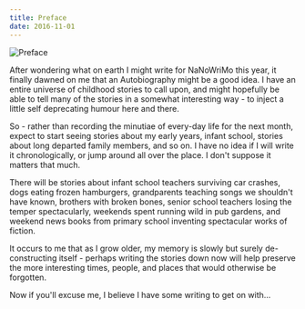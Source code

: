 ```yaml
---
title: Preface
date: 2016-11-01
---
```


![Preface](https://source.unsplash.com/l7dbl-sUg3k/1600x900)

After wondering what on earth I might write for NaNoWriMo this year, it finally dawned on me that an Autobiography might be a good idea. I have an entire universe of childhood stories to call upon, and might hopefully be able to tell many of the stories in a somewhat interesting way - to inject a little self deprecating humour here and there.

So - rather than recording the minutiae of every-day life for the next month, expect to start seeing stories about my early years, infant school, stories about long departed family members, and so on. I have no idea if I will write it chronologically, or jump around all over the place. I don't suppose it matters that much.

There will be stories about infant school teachers surviving car crashes, dogs eating frozen hamburgers, grandparents teaching songs we shouldn't have known, brothers with broken bones, senior school teachers losing the temper spectacularly, weekends spent running wild in pub gardens, and weekend news books from primary school inventing spectacular works of fiction.

It occurs to me that as I grow older, my memory is slowly but surely de-constructing itself - perhaps writing the stories down now will help preserve the more interesting times, people, and places that would otherwise be forgotten.

Now if you'll excuse me, I believe I have some writing to get on with...